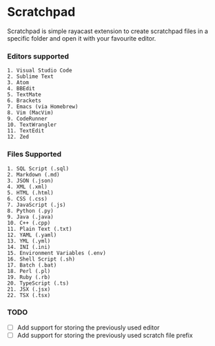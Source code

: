 # Scratchpad

Scratchpad is simple rayacast extension to create scratchpad files in a specific folder and open it with your favourite editor.

### Editors supported
```
1. Visual Studio Code
2. Sublime Text
3. Atom
4. BBEdit
5. TextMate
6. Brackets
7. Emacs (via Homebrew)
8. Vim (MacVim)
9. CodeRunner
10. TextWrangler
11. TextEdit
12. Zed
```

### Files Supported

```
1. SQL Script (.sql)
2. Markdown (.md)
3. JSON (.json)
4. XML (.xml)
5. HTML (.html)
6. CSS (.css)
7. JavaScript (.js)
8. Python (.py)
9. Java (.java)
10. C++ (.cpp)
11. Plain Text (.txt)
12. YAML (.yaml)
13. YML (.yml)
14. INI (.ini)
15. Environment Variables (.env)
16. Shell Script (.sh)
17. Batch (.bat)
18. Perl (.pl)
19. Ruby (.rb)
20. TypeScript (.ts)
21. JSX (.jsx)
22. TSX (.tsx)
```




### TODO
- [ ] Add support for storing the previously used editor
- [ ] Add support for storing the previously used scratch file prefix
